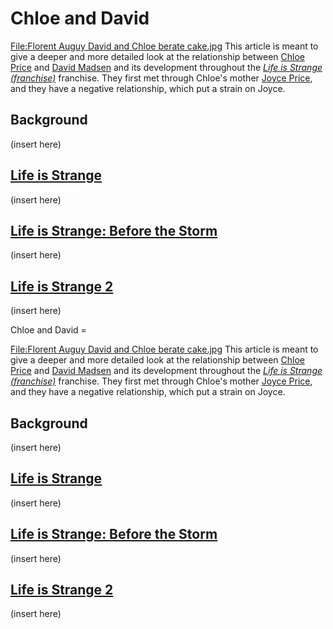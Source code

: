 #  Chloe and David 

[File:Florent Auguy David and Chloe berate cake.jpg](right.md)
This article is meant to give a deeper and more detailed look at the relationship between [Chloe Price](chloe_price.md) and [David Madsen](david_madsen.md) and its development throughout the *[Life is Strange (franchise)](life_is_strange.md)* franchise. They first met through Chloe's mother [Joyce Price](joyce_price.md), and they have a negative relationship, which put a strain on Joyce.

##  Background 
(insert here)

##  [Life is Strange](life_is_strange.md) 
(insert here)

##  [Life is Strange: Before the Storm](life_is_strange__before_the_storm.md) 
(insert here)

##  [Life is Strange 2](life_is_strange_2.md) 
(insert here)

 Chloe and David =

[File:Florent Auguy David and Chloe berate cake.jpg](right.md)
This article is meant to give a deeper and more detailed look at the relationship between [Chloe Price](chloe_price.md) and [David Madsen](david_madsen.md) and its development throughout the *[Life is Strange (franchise)](life_is_strange.md)* franchise. They first met through Chloe's mother [Joyce Price](joyce_price.md), and they have a negative relationship, which put a strain on Joyce.

##  Background 
(insert here)

##  [Life is Strange](life_is_strange.md) 
(insert here)

##  [Life is Strange: Before the Storm](life_is_strange__before_the_storm.md) 
(insert here)

##  [Life is Strange 2](life_is_strange_2.md) 
(insert here)

